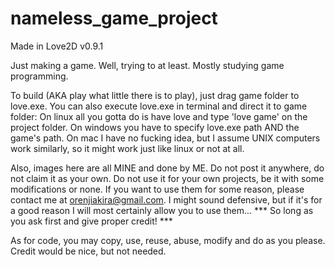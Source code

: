 # nameless_game_project

Made in Love2D v0.9.1

Just making a game. Well, trying to at least.
Mostly studying game programming.

To build (AKA play what little there is to play), just drag game folder to love.exe.
You can also execute love.exe in terminal and direct it to game folder:
  On linux all you gotta do is have love and type 'love game' on the project folder.
  On windows you have to specify love.exe path AND the game's path.
  On mac I have no fucking idea, but I assume UNIX computers work similarly, so it might work just like linux or not at all.
  
Also, images here are all MINE and done by ME.
Do not post it anywhere, do not claim it as your own.
Do not use it for your own projects, be it with some modifications or none.
If you want to use them for some reason, please contact me at orenjiakira@gmail.com.
I might sound defensive, but if it's for a good reason I will most certainly allow you to use them...
*** So long as you ask first and give proper credit! ***

As for code, you may copy, use, reuse, abuse, modify and do as you please. Credit would be nice, but not needed.

